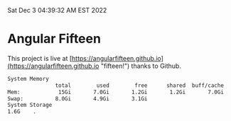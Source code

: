 Sat Dec  3 04:39:32 AM EST 2022

# Angular Fifteen


This project is live at [https://angularfifteen.github.io](https://angularfifteen.github.io "fifteen!") thanks to Github.

```bash
System Memory
               total        used        free      shared  buff/cache   available
Mem:            15Gi       7.0Gi       1.2Gi       1.2Gi       7.0Gi       6.8Gi
Swap:          8.0Gi       4.9Gi       3.1Gi
System Storage
1.6G	.
```
```bash
